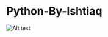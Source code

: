 # Python-By-Ishtiaq

<img src="338381744_900036477887105_9068127977153328578_n.jpg" alt="Alt text" title="Optional title">
